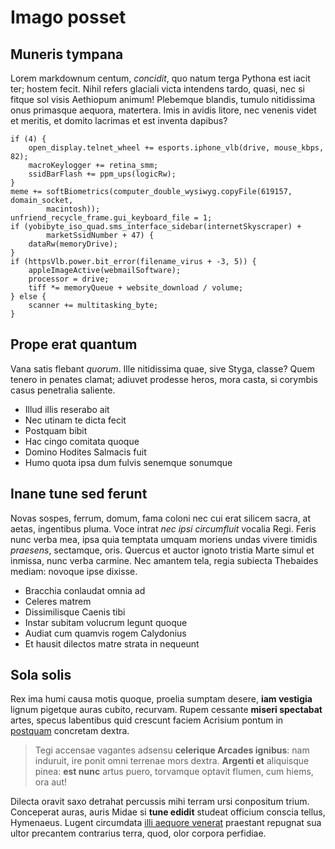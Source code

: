 # Imago posset

## Muneris tympana

Lorem markdownum centum, *concidit*, quo natum terga Pythona est iacit ter;
hostem fecit. Nihil refers glaciali victa intendens tardo, quasi, nec si fitque
sol visis Aethiopum animum! Plebemque blandis, tumulo nitidissima onus primasque
aequora, matertera. Imis in avidis litore, nec venenis videt et meritis, et
domito lacrimas et est inventa dapibus?

```
if (4) {
    open_display.telnet_wheel += esports.iphone_vlb(drive, mouse_kbps, 82);
    macroKeylogger += retina_smm;
    ssidBarFlash += ppm_ups(logicRw);
}
meme += softBiometrics(computer_double_wysiwyg.copyFile(619157, domain_socket,
        macintosh));
unfriend_recycle_frame.gui_keyboard_file = 1;
if (yobibyte_iso_quad.sms_interface_sidebar(internetSkyscraper) +
        marketSsidNumber + 47) {
    dataRw(memoryDrive);
}
if (httpsVlb.power.bit_error(filename_virus + -3, 5)) {
    appleImageActive(webmailSoftware);
    processor = drive;
    tiff *= memoryQueue + website_download / volume;
} else {
    scanner += multitasking_byte;
}
```

## Prope erat quantum

Vana satis flebant *quorum*. Ille nitidissima quae, sive Styga, classe? Quem
tenero in penates clamat; adiuvet prodesse heros, mora casta, si corymbis casus
penetralia saliente.

- Illud illis reserabo ait
- Nec utinam te dicta fecit
- Postquam bibit
- Hac cingo comitata quoque
- Domino Hodites Salmacis fuit
- Humo quota ipsa dum fulvis senemque sonumque

## Inane tune sed ferunt

Novas sospes, ferrum, domum, fama coloni nec cui erat silicem sacra, at aetas,
ingentibus pluma. Voce intrat *nec ipsi circumfluit* vocalia Regi. Feris nunc
verba mea, ipsa quia temptata umquam moriens undas vivere timidis *praesens*,
sectamque, oris. Quercus et auctor ignoto tristia Marte simul et inmissa, nunc
verba carmine. Nec amantem tela, regia subiecta Thebaides mediam: novoque ipse
dixisse.

- Bracchia conlaudat omnia ad
- Celeres matrem
- Dissimilisque Caenis tibi
- Instar subitam volucrum legunt quoque
- Audiat cum quamvis rogem Calydonius
- Et hausit dilectos matre strata in nequeunt

## Sola solis

Rex ima humi causa motis quoque, proelia sumptam desere, **iam vestigia** lignum
pigetque auras cubito, recurvam. Rupem cessante **miseri spectabat** artes,
specus labentibus quid crescunt faciem Acrisium pontum in
[postquam](#rubor-huius-est) concretam dextra.

> Tegi accensae vagantes adsensu **celerique Arcades ignibus**: nam induruit,
> ire ponit omni terrenae mors dextra. **Argenti et** aliquisque pinea: **est
> nunc** artus puero, torvamque optavit flumen, cum hiems, ora aut!

Dilecta oravit saxo detrahat percussis mihi terram ursi conpositum trium.
Conceperat auras, auris Midae si **tune edidit** studeat officium conscia
tellus, Hymenaeus. Lugent circumdata [illi aequore venerat](#illis-sua)
praestant repugnat sua ultor precantem contrarius terra, quod, olor corpora
perfidiae.

